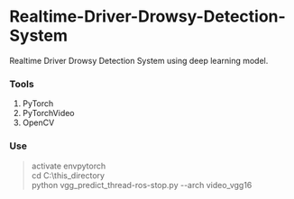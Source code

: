 # Realtime-Driver-Drowsy-Detection-System
Realtime Driver Drowsy Detection System using deep learning model.
### Tools
1. PyTorch
2. PyTorchVideo
3. OpenCV
### Use
> activate envpytorch  
> cd C:\this_directory  
> python vgg_predict_thread-ros-stop.py --arch video_vgg16  
